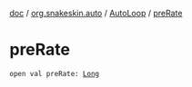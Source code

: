 [doc](../../index.md) / [org.snakeskin.auto](../index.md) / [AutoLoop](index.md) / [preRate](./pre-rate.md)

# preRate

`open val preRate: `[`Long`](https://kotlinlang.org/api/latest/jvm/stdlib/kotlin/-long/index.html)
